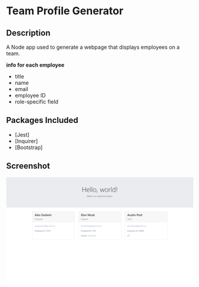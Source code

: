 # Team Profile Generator

## Description
A Node app used to generate a webpage that displays employees on a team.

**info for each employee**
- title
- name
- email
- employee ID
- role-specific field

## Packages Included
- [Jest]
- [Inquirer]
- [Bootstrap]

## Screenshot
![finished page](/images/builtTPG.jpg)